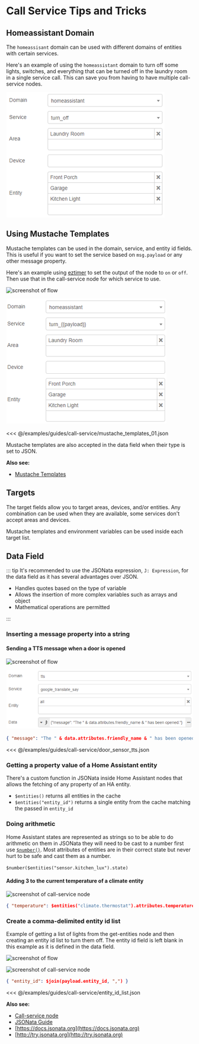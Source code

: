 # Call Service Tips and Tricks

## Homeassistant Domain

The `homeassisant` domain can be used with different domains of entities with certain services.

Here's an example of using the `homeassistant` domain to turn off some lights, switches, and everything that can be turned off in the laundry room in a single service call. This can save you from having to have multiple call-service nodes.

![screenshot of a call-service node using homeassistant domain](./images/call-service_06.png)

## Using Mustache Templates

Mustache templates can be used in the domain, service, and entity id fields. This is useful if you want to set the service based on `msg.payload` or any other message property.

Here's an example using [eztimer](https://flows.nodered.org/node/node-red-contrib-eztimer) to set the output of the node to `on` or `off`. Then use that in the call-service node for which service to use.

![screenshot of flow](./images/call-service_01.png)

![screenshot of the call-service node](./images/call-service_03.png)

<<< @/examples/guides/call-service/mustache_templates_01.json

Mustache templates are also accepted in the data field when their type is set to JSON.

**Also see:**

- [Mustache Templates](./mustache-templates.md)

## Targets

The target fields allow you to target areas, devices, and/or entities. Any combination can be used when they are available, some services don't accept areas and devices.

Mustache templates and environment variables can be used inside each target list.

## Data Field

::: tip
It's recommended to use the JSONata expression, `J: Expression`, for the data field as it has several advantages over JSON.

- Handles quotes based on the type of variable
- Allows the insertion of more complex variables such as arrays and object
- Mathematical operations are permitted

:::

### Inserting a message property into a string

#### Sending a TTS message when a door is opened

![screenshot of flow](./images/call-service_04.png)

![screenshot of the call-service node](./images/call-service_05.png)

```json
{ "message": "The " & data.attributes.friendly_name & " has been opened." }
```

<<< @/examples/guides/call-service/door_sensor_tts.json

### Getting a property value of a Home Assistant entity

There's a custom function in JSONata inside Home Assistant nodes that allows the fetching of any property of an HA entity.

- `$entities()` returns all entities in the cache
- `$entities("entity_id")` returns a single entity from the cache matching the passed in `entity_id`

### Doing arithmetic

Home Assistant states are represented as strings so to be able to do arithmetic on them in JSONata they will need to be cast to a number first use [`$number()`](https://docs.jsonata.org/numeric-functions#number). Most attributes of entities are in their correct state but never hurt to be safe and cast them as a number.

`$number($entities("sensor.kitchen_lux").state)`

#### Adding 3 to the current temperature of a climate entity

![screenshot of call-service node](./images/call-service_02.png)

```json
{ "temperature": $entities("climate.thermostat").attributes.temperature + 3 }
```

### Create a comma-delimited entity id list

Example of getting a list of lights from the get-entities node and then creating an entity id list to turn them off. The entity id field is left blank in this example as it is defined in the data field.

![screenshot of flow](./images/call-service_07.png)

![screenshot of call-service node](./images/call-service_08.png)

```json
{ "entity_id": $join(payload.entity_id, ",") }
```

<<< @/examples/guides/call-service/entity_id_list.json

**Also see:**

- [Call-service node](../node/call-service.md)
- [JSONata Guide](./jsonata.md)
- [https://docs.jsonata.org](https://docs.jsonata.org)
- [http://try.jsonata.org](http://try.jsonata.org)
